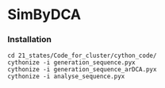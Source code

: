 # SimByDCA

### Installation 


```
cd 21_states/Code_for_cluster/cython_code/
cythonize -i generation_sequence.pyx
cythonize -i generation_sequence_arDCA.pyx
cythonize -i analyse_sequence.pyx 
```

